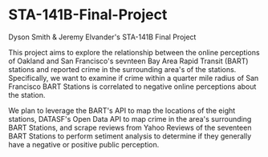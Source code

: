 # STA-141B-Final-Project
Dyson Smith &amp; Jeremy Elvander's STA-141B Final Project

  This project aims to explore the relationship between the online perceptions of Oakland and San Francisco's sevnteen Bay Area Rapid Transit (BART) stations and reported crime in the surrounding area's of the stations. Specifically, we want to examine if crime within a quarter mile radius of San Francisco BART Stations is correlated to negative online perceptions about the station.

  We plan to leverage the BART's API to map the locations of the eight stations, DATASF's Open Data API to map crime in the area's surrounding BART Stations, and scrape reviews from Yahoo Reviews of the seventeen BART Stations to perform setiment analysis to determine if they generally have a negative or positive public perception.
